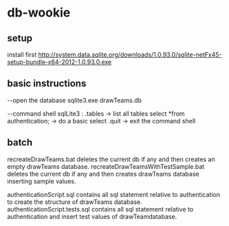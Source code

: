 db-wookie
=========

setup
-----
install first http://system.data.sqlite.org/downloads/1.0.93.0/sqlite-netFx45-setup-bundle-x64-2012-1.0.93.0.exe

basic instructions 
------------------

--open the database
sqlite3.exe drawTeams.db 

--command shell sqlLite3 :
.tables -> list all tables
select *from authentication; -> do a basic select
.quit -> exit the command shell

batch
-----
recreateDrawTeams.bat deletes the current db if any and then creates an empty drawTeams database.
recreateDrawTeamsWithTestSample.bat deletes the current db if any and then creates drawTeams database inserting sample values.

authenticationScript.sql contains all sql statement relative to authentication to create the structure of drawTeams database.
authenticationScript.tests.sql contains all sql statement relative to authentication and insert test values of drawTeamdatabase.